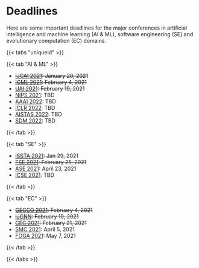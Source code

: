 # Deadlines

Here are some important deadlines for the major conferences in artificial intelligence and machine learning (AI & ML), software engineering (SE) and evolutionary computation (EC) domains.

{{< tabs "uniqueid" >}}

{{< tab "AI & ML" >}}

- ~~[IJCAI 2021](https://ijcai-21.org/): January 20, 2021~~
- ~~[ICML 2021](https://icml.cc/Conferences/2021): February 4, 2021~~
- ~~[UAI 2021](https://auai.org/uai2021/): February 19, 2021~~
- [NIPS 2021](https://nips.cc/): TBD
- [AAAI 2022](https://www.aaai.org/): TBD
- [ICLR 2022](https://iclr.cc/): TBD
- [AISTAS 2022](https://aistats.org/): TBD
- [SDM 2022](https://www.siam.org/conferences/cm/conference/sdm21): TBD

{{< /tab >}}

{{< tab "SE" >}}

- ~~[ISSTA 2021](https://conf.researchr.org/home/issta-2021): Jan 29, 2021~~
- ~~[FSE 2021](https://2021.esec-fse.org/): February 25, 2021~~
- [ASE 2021](https://conf.researchr.org/home/ase-2021): April 23, 2021
- [ICSE 2021](https://conf.researchr.org/home/icse-2022): TBD

{{< /tab >}}

{{< tab "EC" >}}

- ~~[GECCO 2021](https://gecco-2021.sigevo.org/HomePage): February 4, 2021~~
- ~~[IJCNN](https://www.ijcnn.org/): February 10, 2021~~
- ~~[CEC 2021](https://cec2021.mini.pw.edu.pl/en/important-dates): February 21, 2021~~
- [SMC 2021](http://ieeesmc2021.org/): April 5, 2021
- [FOGA 2021](https://www.fhv.at/foga2021/): May 7, 2021

{{< /tab >}}

{{< /tabs >}}
